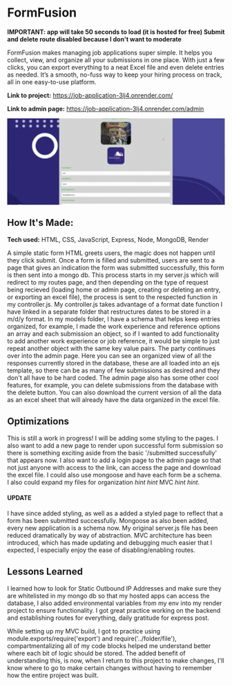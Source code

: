# FormFusion
**IMPORTANT: app will take 50 seconds to load (it is hosted for free) Submit and delete route disabled because I don't want to moderate**

FormFusion makes managing job applications super simple. It helps you collect, view, and organize all your submissions in one place. With just a few clicks, 
you can export everything to a neat Excel file and even delete entries as needed. It’s a smooth, no-fuss way to keep your hiring process on track, all in one easy-to-use platform.

**Link to project:** https://job-application-3lj4.onrender.com/

**Link to admin page:** https://job-application-3lj4.onrender.com/admin


<div style="height: 200px; overflow: hidden;">
    <img src="job-app-gif.gif" style="height: auto; width: 100%; object-fit: cover; transform: translateY(-30px);" alt="shadow-gif"/>
</div>


## How It's Made: 

**Tech used:** HTML, CSS, JavaScript, Express, Node, MongoDB, Render

A simple static form HTML greets users, the magic does not happen until they click submit. Once a form is filled and submitted, users are sent to a page that gives an indication the form was submitted successfully, this form is then sent into a mongo db.
This process starts in my server.js which will redirect to my routes page, and then depending on the type of request being recieved (loading home or admin page, creating or deleting an entry, or exporting an excel file), the process is sent to the respected function in my controller.js. My controller.js takes advantage of a format date function I have linked in a separate folder that restructures dates to be stored in a m/d/y format. In my models folder, I have a schema that helps keep entries organized, for example, I made the work experience and reference options an array and each submission an object, so if I wanted to add functionality to add another work experience or job reference, it would be simple to just repeat another 
object with the same key value pairs. The party continues over into the admin page. Here you can see an organized view of all the responses currently stored in the database, these are all loaded into an ejs template, so there can be as many 
of few submissions as desired and they don't all have to be hard coded. The admin page also has some other cool features, for example, you can delete submissions from the database with the 
delete button. You can also download the current version of all the data as an excel sheet that will already have the data organized in the excel file.



## Optimizations
This is still a work in progress! I will be adding some styling to the pages. I also want to add a new page to render upon successful form submission so there is something exciting aside from the basic '/submitted successfully' that appears now.
I also want to add a login page to the admin page so that not just anyone with access to the link, can access the page and download the excel file. I could also use mongoose and have each form be a schema. I also could expand my files for organization
*hint hint* MVC *hint hint*.
#### UPDATE 
I have since added styling, as well as a added a styled page to reflect that a form has been submitted successfully. Mongoose as also been added, every new application is a schema now. My original server.js file has been reduced dramatically by way of abstraction. MVC architecture has been introduced, which has made updating and debugging much easier that I expected, I especially enjoy the ease of disabling/enabling routes.

## Lessons Learned

I learned how to look for Static Outbound IP Addresses and make sure they are whitelisted in my mongo db so that my hosted apps can access the database, I also added environmental variables from my env into my render project to ensure functionality.
I got great practice working on the backend and establishing routes for everything, daily gratitude for express post. 

While setting up my MVC build, I got to practice using module.exports/require('export') and require('../folder/file'), compartmentalizing all of my code blocks helped me understand better where each bit of logic should be stored. The added benefit of understanding this, is now, when I return to this project to make changes, I'll know where to go to make certain changes without having to remember how the entire project was built.
